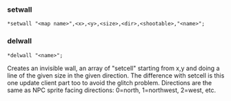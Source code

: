 ### setwall
```
*setwall "<map name>",<x>,<y>,<size>,<dir>,<shootable>,"<name>";
```
### delwall
```
*delwall "<name>";
```

Creates an invisible wall, an array of "setcell" starting from x,y and doing a
line of the given size in the given direction. The difference with setcell is
this one update client part too to avoid the glitch problem. Directions are the
same as NPC sprite facing directions: 0=north, 1=northwest, 2=west, etc.
